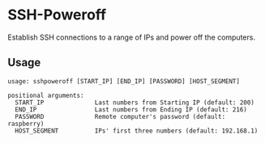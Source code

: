 # SSH-Poweroff
Establish SSH connections to a range of IPs and power off the computers.

Usage
-------------
```
usage: sshpoweroff [START_IP] [END_IP] [PASSWORD] [HOST_SEGMENT]

positional arguments:
  START_IP              Last numbers from Starting IP (default: 200)
  END_IP                Last numbers from Ending IP (default: 216)
  PASSWORD              Remote computer's password (default: raspberry)
  HOST_SEGMENT          IPs' first three numbers (default: 192.168.1)
```
